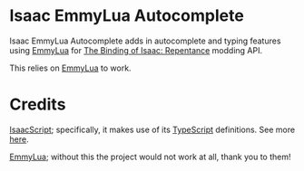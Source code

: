 # Isaac EmmyLua Autocomplete
Isaac EmmyLua Autocomplete adds in autocomplete and typing features using [EmmyLua](https://github.com/EmmyLua) for [The Binding of Isaac: Repentance](https://store.steampowered.com/app/113200/The_Binding_of_Isaac/) modding API.

This relies on [EmmyLua](https://github.com/EmmyLua) to work.

# Credits
[IsaacScript](https://isaacscript.github.io/); specifically, it makes use of its [TypeScript](https://www.typescriptlang.org/) definitions.
See more [here](https://github.com/IsaacScript/isaac-typescript-definitions).

[EmmyLua](https://github.com/EmmyLua); without this the project would not work at all, thank you to them!
